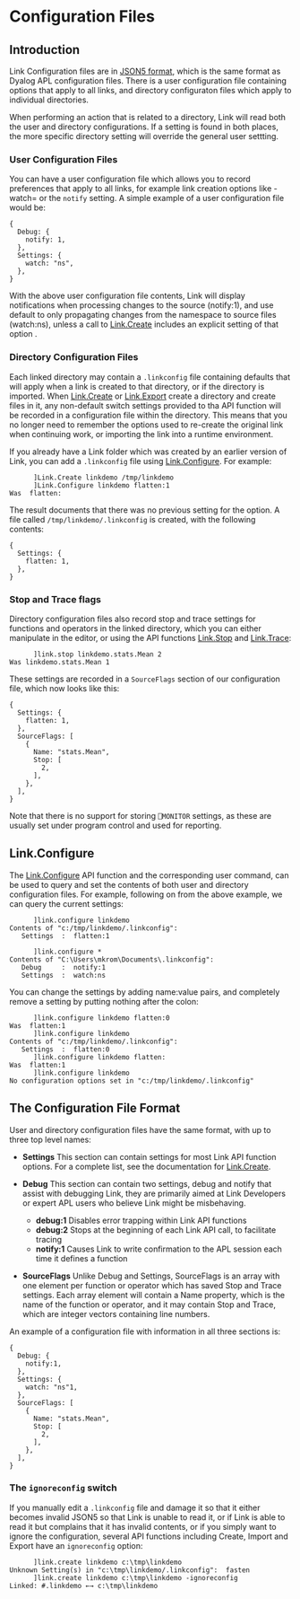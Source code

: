 # Configuration Files

## Introduction
Link Configuration files are in [JSON5 format](https://json5.org/), which is the same format as Dyalog APL configuration files. There is a user configuration file containing options that apply to all links, and directory configuraton files which apply to individual directories.

When performing an action that is related to a directory, Link will read both the user and directory configurations. If a setting is found in both places, the more specific directory setting will override the general user settting.

### User Configuration Files
You can have a user configuration file which allows you to record preferences that apply to all links, for example link creation options like -watch= or the `notify` setting. A simple example of a user configuration file would be:

```
{
  Debug: {
    notify: 1,
  },
  Settings: {
    watch: "ns",
  },
}
```
With the above user configuration file contents, Link will display notifications when processing changes to the source (notify:1), and use default to only propagating changes from the namespace to source files (watch:ns), unless a call to [Link.Create](..API/Link.Create.md) includes an explicit setting of that option .

### Directory Configuration Files
Each linked directory may contain a `.linkconfig` file containing defaults that will apply when a link is created to that directory, or if the directory is imported. When [Link.Create](..API/Link.Create.md) or [Link.Export](..API/Link.Export.md) create a directory and create files in it, any non-default switch settings provided to tha API function will be recorded in a configuration file within the directory. This means that you no longer need to remember the options used to re-create the original link when continuing work, or importing the link into a runtime environment.

If you already have a Link folder which was created by an earlier version of Link, you can add a `.linkconfig` file using [Link.Configure](..API/Link.Configure.md). For example:

```
      ]Link.Create linkdemo /tmp/linkdemo
      ]Link.Configure linkdemo flatten:1
Was  flatten: 
```
The result documents that there was no previous setting for the option. A file called `/tmp/linkdemo/.linkconfig` is created, with the following contents:

```
{
  Settings: {
    flatten: 1,
  },
}
```
### Stop and Trace flags

Directory configuration files also record stop and trace settings for functions and operators in the linked directory, which you can either manipulate in the editor, or using the API functions [Link.Stop](../API/Link.Stop.md) and [Link.Trace](../API/Link.Trace.md):

```
      ]link.stop linkdemo.stats.Mean 2
Was linkdemo.stats.Mean 1
```
These settings are recorded in a `SourceFlags` section of our configuration file, which now looks like this:

```
{
  Settings: {
    flatten: 1,
  },
  SourceFlags: [
    {
      Name: "stats.Mean",
      Stop: [
        2,        
      ],
    },    
  ],
}
```

Note that there is no support for storing `⎕MONITOR` settings, as these are usually set under program control and used for reporting.

## Link.Configure
The [Link.Configure](../API/Link.Configure.md) API function and the corresponding user command, can be used to query and set the contents of both user and directory configuration files. For example, following on from the above example, we can query the current settings:

```
      ]link.configure linkdemo
Contents of "c:/tmp/linkdemo/.linkconfig":
   Settings  :  flatten:1 

      ]link.configure *
Contents of "C:\Users\mkrom\Documents\.linkconfig":
   Debug     :  notify:1 
   Settings  :  watch:ns 
```

You can change the settings by adding name:value pairs, and completely remove a setting by putting nothing after the colon:

```
      ]link.configure linkdemo flatten:0
Was  flatten:1 
      ]link.configure linkdemo
Contents of "c:/tmp/linkdemo/.linkconfig":
   Settings  :  flatten:0
      ]link.configure linkdemo flatten:
Was  flatten:1 
      ]link.configure linkdemo
No configuration options set in "c:/tmp/linkdemo/.linkconfig"
```


## The Configuration File Format
User and directory configuration files have the same format, with up to three top level names:

* **Settings** This section can contain settings for most Link API function options. For a complete list, see the 
documentation for [Link.Create](../API/Link.Create.md).

* **Debug** This section can contain two settings, debug and notify that assist with debugging Link, they are primarily aimed at Link Developers or expert APL users who believe Link might be misbehaving.
    - **debug:1** Disables error trapping within Link API functions
    - **debug:2** Stops at the beginning of each Link API call, to facilitate tracing
    - **notify:1** Causes Link to write confirmation to the APL session each time it defines a function

* **SourceFlags** Unlike Debug and Settings, SourceFlags is an array with one element per function or operator which has saved Stop and Trace settings. Each array element will contain a Name property, which is the name of the function or operator, and it may contain Stop and Trace, which are integer vectors containing line numbers.

An example of a configuration file with information in all three sections is:

```
{
  Debug: {
    notify:1,
  },
  Settings: {
    watch: "ns"1,
  },
  SourceFlags: [
    {
      Name: "stats.Mean",
      Stop: [
        2,        
      ],
    },    
  ],
}
```

### The `ignoreconfig` switch
If you manually edit a `.linkconfig` file and damage it so that it either becomes invalid JSON5 so that Link is unable to read it, or if Link is able to read it but complains that it has invalid contents, or if you simply want to ignore the configuration, several API functions including Create, Import and Export have an `ignoreconfig` option:

```
      ]link.create linkdemo c:\tmp\linkdemo
Unknown Setting(s) in "c:\tmp\linkdemo/.linkconfig":  fasten 
      ]link.create linkdemo c:\tmp\linkdemo -ignoreconfig
Linked: #.linkdemo ←→ c:\tmp\linkdemo
```



